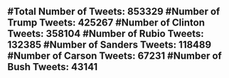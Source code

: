 #Total Number of Tweets: 853329 
#Number of Trump Tweets: 425267
#Number of Clinton Tweets: 358104
#Number of Rubio Tweets: 132385
#Number of Sanders Tweets: 118489
#Number of Carson Tweets: 67231
#Number of Bush Tweets: 43141
---
